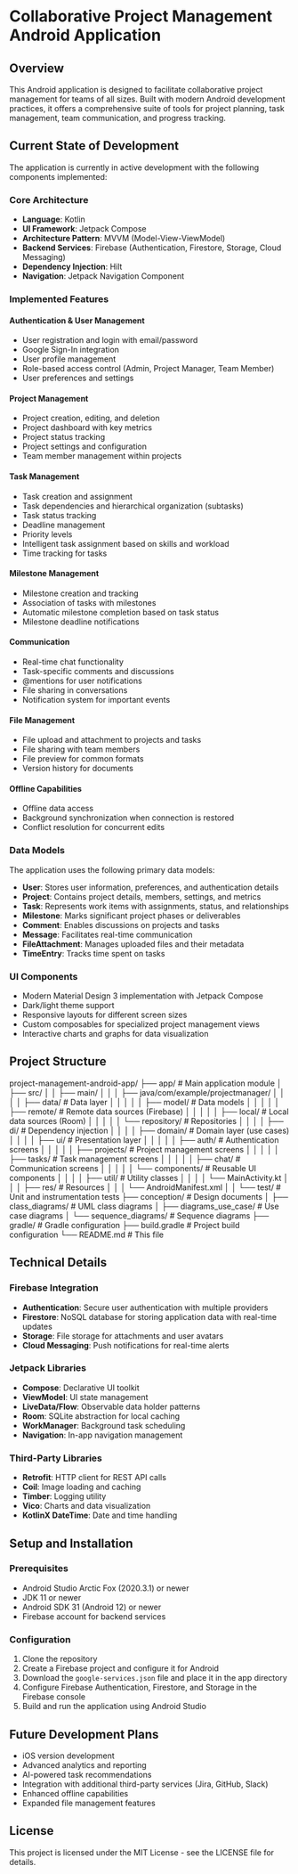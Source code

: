 # Collaborative Project Management Android Application

## Overview
This Android application is designed to facilitate collaborative project management for teams of all sizes. Built with modern Android development practices, it offers a comprehensive suite of tools for project planning, task management, team communication, and progress tracking.

## Current State of Development
The application is currently in active development with the following components implemented:

### Core Architecture
- **Language**: Kotlin
- **UI Framework**: Jetpack Compose
- **Architecture Pattern**: MVVM (Model-View-ViewModel)
- **Backend Services**: Firebase (Authentication, Firestore, Storage, Cloud Messaging)
- **Dependency Injection**: Hilt
- **Navigation**: Jetpack Navigation Component

### Implemented Features

#### Authentication & User Management
- User registration and login with email/password
- Google Sign-In integration
- User profile management
- Role-based access control (Admin, Project Manager, Team Member)
- User preferences and settings

#### Project Management
- Project creation, editing, and deletion
- Project dashboard with key metrics
- Project status tracking
- Project settings and configuration
- Team member management within projects

#### Task Management
- Task creation and assignment
- Task dependencies and hierarchical organization (subtasks)
- Task status tracking
- Deadline management
- Priority levels
- Intelligent task assignment based on skills and workload
- Time tracking for tasks

#### Milestone Management
- Milestone creation and tracking
- Association of tasks with milestones
- Automatic milestone completion based on task status
- Milestone deadline notifications

#### Communication
- Real-time chat functionality
- Task-specific comments and discussions
- @mentions for user notifications
- File sharing in conversations
- Notification system for important events

#### File Management
- File upload and attachment to projects and tasks
- File sharing with team members
- File preview for common formats
- Version history for documents

#### Offline Capabilities
- Offline data access
- Background synchronization when connection is restored
- Conflict resolution for concurrent edits

### Data Models
The application uses the following primary data models:

- **User**: Stores user information, preferences, and authentication details
- **Project**: Contains project details, members, settings, and metrics
- **Task**: Represents work items with assignments, status, and relationships
- **Milestone**: Marks significant project phases or deliverables
- **Comment**: Enables discussions on projects and tasks
- **Message**: Facilitates real-time communication
- **FileAttachment**: Manages uploaded files and their metadata
- **TimeEntry**: Tracks time spent on tasks

### UI Components
- Modern Material Design 3 implementation with Jetpack Compose
- Dark/light theme support
- Responsive layouts for different screen sizes
- Custom composables for specialized project management views
- Interactive charts and graphs for data visualization

## Project Structure
project-management-android-app/ ├── app/ # Main application module │ ├── src/ │ │ ├── main/ │ │ │ ├── java/com/example/projectmanager/ │ │ │ │ ├── data/ # Data layer │ │ │ │ │ ├── model/ # Data models │ │ │ │ │ ├── remote/ # Remote data sources (Firebase) │ │ │ │ │ ├── local/ # Local data sources (Room) │ │ │ │ │ └── repository/ # Repositories │ │ │ │ ├── di/ # Dependency injection │ │ │ │ ├── domain/ # Domain layer (use cases) │ │ │ │ ├── ui/ # Presentation layer │ │ │ │ │ ├── auth/ # Authentication screens │ │ │ │ │ ├── projects/ # Project management screens │ │ │ │ │ ├── tasks/ # Task management screens │ │ │ │ │ ├── chat/ # Communication screens │ │ │ │ │ └── components/ # Reusable UI components │ │ │ │ ├── util/ # Utility classes │ │ │ │ └── MainActivity.kt │ │ │ ├── res/ # Resources │ │ │ └── AndroidManifest.xml │ │ └── test/ # Unit and instrumentation tests ├── conception/ # Design documents │ ├── class_diagrams/ # UML class diagrams │ ├── diagrams_use_case/ # Use case diagrams │ └── sequence_diagrams/ # Sequence diagrams ├── gradle/ # Gradle configuration ├── build.gradle # Project build configuration └── README.md # This file


## Technical Details

### Firebase Integration
- **Authentication**: Secure user authentication with multiple providers
- **Firestore**: NoSQL database for storing application data with real-time updates
- **Storage**: File storage for attachments and user avatars
- **Cloud Messaging**: Push notifications for real-time alerts

### Jetpack Libraries
- **Compose**: Declarative UI toolkit
- **ViewModel**: UI state management
- **LiveData/Flow**: Observable data holder patterns
- **Room**: SQLite abstraction for local caching
- **WorkManager**: Background task scheduling
- **Navigation**: In-app navigation management

### Third-Party Libraries
- **Retrofit**: HTTP client for REST API calls
- **Coil**: Image loading and caching
- **Timber**: Logging utility
- **Vico**: Charts and data visualization
- **KotlinX DateTime**: Date and time handling

## Setup and Installation

### Prerequisites
- Android Studio Arctic Fox (2020.3.1) or newer
- JDK 11 or newer
- Android SDK 31 (Android 12) or newer
- Firebase account for backend services

### Configuration
1. Clone the repository
2. Create a Firebase project and configure it for Android
3. Download the `google-services.json` file and place it in the app directory
4. Configure Firebase Authentication, Firestore, and Storage in the Firebase console
5. Build and run the application using Android Studio

## Future Development Plans
- iOS version development
- Advanced analytics and reporting
- AI-powered task recommendations
- Integration with additional third-party services (Jira, GitHub, Slack)
- Enhanced offline capabilities
- Expanded file management features

## License
This project is licensed under the MIT License - see the LICENSE file for details.
